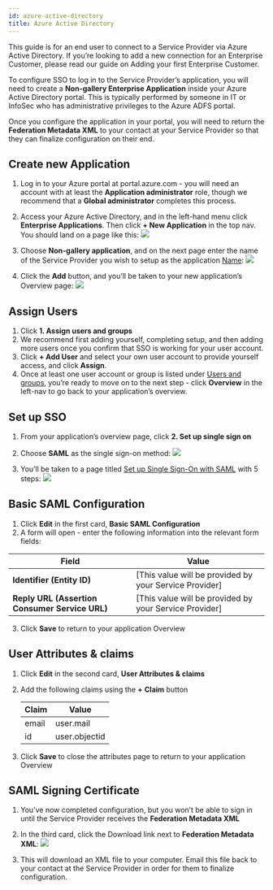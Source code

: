 ```yaml
---
id: azure-active-directory
title: Azure Active Directory
---
```

This guide is for an end user to connect to a Service Provider via Azure Active Directory. If you’re looking to add a new connection for an Enterprise Customer, please read our guide on Adding your first Enterprise Customer.

To configure SSO to log in to the Service Provider’s application, you will need to create a **Non-gallery Enterprise Application** inside your Azure Active Directory portal. This is typically performed by someone in IT or InfoSec who has administrative privileges to the Azure ADFS portal.

Once you configure the application in your portal, you will need to return the **Federation Metadata XML** to your contact at your Service Provider so that they can finalize configuration on their end.

## Create new Application
1. Log in to your Azure portal at portal.azure.com - you will need an account with at least the **Application administrator** role, though we recommend that a **Global administrator** completes this process.
2. Access your Azure Active Directory, and in the left-hand menu click **Enterprise Applications**. Then click **+ New Application** in the top nav. You should land on a page like this:
![](https://paper-attachments.dropbox.com/s_42E43B4BA7A68F5BC08B93AD8B4C7A77610FFB9CA4931A1C1AA2DBBD75AB9EBA_1597871237501_Screen+Shot+2020-08-19+at+4.51.40+PM.png)

3. Choose **Non-gallery application**, and on the next page enter the name of the Service Provider you wish to setup as the application <u>Name</u>:
![](https://paper-attachments.dropbox.com/s_42E43B4BA7A68F5BC08B93AD8B4C7A77610FFB9CA4931A1C1AA2DBBD75AB9EBA_1597871290255_Screen+Shot+2020-08-19+at+4.52.28+PM.png)

4. Click the **Add** button, and you’ll be taken to your new application’s Overview page:
![](https://paper-attachments.dropbox.com/s_42E43B4BA7A68F5BC08B93AD8B4C7A77610FFB9CA4931A1C1AA2DBBD75AB9EBA_1597871381050_Screen+Shot+2020-08-19+at+5.09.24+PM.png)

## Assign Users
1. Click **1. Assign users and groups**
2. We recommend first adding yourself, completing setup, and then adding more users once you confirm that SSO is working for your user account.
3. Click **+ Add User** and select your own user account to provide yourself access, and click **Assign**.
4. Once at least one user account or group is listed under <u>Users and groups</u>, you’re ready to move on to the next step - click **Overview** in the left-nav to go back to your application’s overview.
## Set up SSO
1. From your application’s overview page, click **2. Set up single sign on**
2. Choose **SAML** as the single sign-on method:
![](https://paper-attachments.dropbox.com/s_42E43B4BA7A68F5BC08B93AD8B4C7A77610FFB9CA4931A1C1AA2DBBD75AB9EBA_1597872312543_Screen+Shot+2020-08-19+at+5.24.50+PM.png)

3. You’ll be taken to a page titled <u>Set up Single Sign-On with SAML</u> with 5 steps:
![](https://paper-attachments.dropbox.com/s_42E43B4BA7A68F5BC08B93AD8B4C7A77610FFB9CA4931A1C1AA2DBBD75AB9EBA_1597873230217_Screen+Shot+2020-08-19+at+5.40.16+PM.png)

    
## Basic SAML Configuration
1. Click **Edit** in the first card, **Basic SAML Configuration**
2. A form will open - enter the following information into the relevant form fields:

| Field                                          | Value                                                  |
| ---------------------------------------------- | ------------------------------------------------------ |
| **Identifier (Entity ID)**                     | [This value will be provided by your Service Provider] |
| **Reply URL (Assertion Consumer Service URL)** | [This value will be provided by your Service Provider] |

3. Click **Save** to return to your application Overview


## User Attributes & claims
1. Click **Edit** in the second card, **User Attributes & claims**
2. Add the following claims using the **+** **Claim** button

    | Claim | Value         |
    | ----- | ------------- |
    | email | user.mail     |
    | id    | user.objectid |

3. Click **Save** to close the attributes page to return to your application Overview
## SAML Signing Certificate
1. You’ve now completed configuration, but you won’t be able to sign in until the Service Provider receives the **Federation Metadata XML**
2. In the third card, click the Download link next to **Federation Metadata XML**:
![](https://paper-attachments.dropbox.com/s_42E43B4BA7A68F5BC08B93AD8B4C7A77610FFB9CA4931A1C1AA2DBBD75AB9EBA_1597873793440_Screen+Shot+2020-08-19+at+5.49.18+PM.png)

3. This will download an XML file to your computer. Email this file back to your contact at the Service Provider in order for them to finalize configuration.

